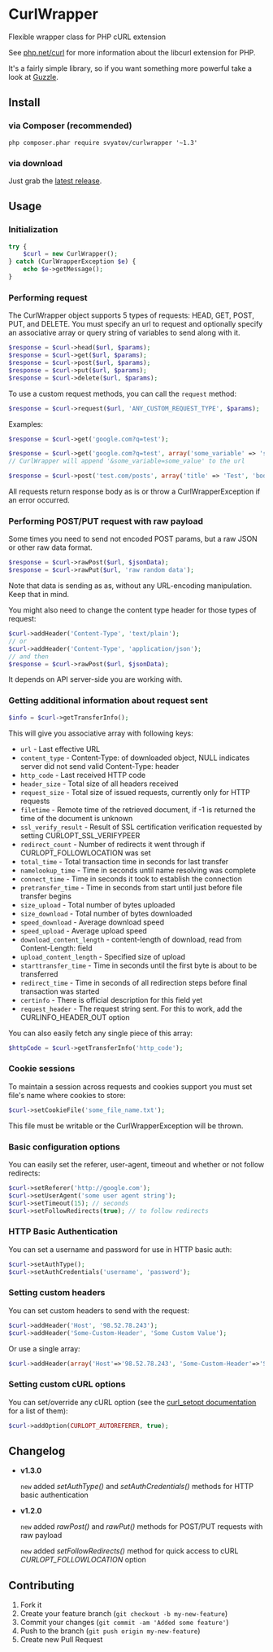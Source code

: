 CurlWrapper
===========

Flexible wrapper class for PHP cURL extension

See [php.net/curl](http://php.net/curl) for more information about the libcurl extension for PHP.

It's a fairly simple library, so if you want something more powerful take a look at [Guzzle](https://github.com/guzzle/guzzle).


Install
-------

### via Composer (recommended)

`php composer.phar require svyatov/curlwrapper '~1.3'`

### via download

Just grab the [latest release](https://github.com/svyatov/CurlWrapper/releases).


Usage
-----

### Initialization

```php
try {
    $curl = new CurlWrapper();
} catch (CurlWrapperException $e) {
    echo $e->getMessage();
}
```

### Performing request

The CurlWrapper object supports 5 types of requests: HEAD, GET, POST, PUT, and DELETE. You must specify an url to request and optionally specify an associative array or query string of variables to send along with it.

```php
$response = $curl->head($url, $params);
$response = $curl->get($url, $params);
$response = $curl->post($url, $params);
$response = $curl->put($url, $params);
$response = $curl->delete($url, $params);
```

To use a custom request methods, you can call the `request` method:

```php
$response = $curl->request($url, 'ANY_CUSTOM_REQUEST_TYPE', $params);
```


Examples:

```php
$response = $curl->get('google.com?q=test');

$response = $curl->get('google.com?q=test', array('some_variable' => 'some_value'));
// CurlWrapper will append '&some_variable=some_value' to the url

$response = $curl->post('test.com/posts', array('title' => 'Test', 'body' => 'This is a test'));
```

All requests return response body as is or throw a CurlWrapperException if an error occurred.

### Performing POST/PUT request with raw payload

Some times you need to send not encoded POST params, but a raw JSON or other raw data format.

```php
$response = $curl->rawPost($url, $jsonData);
$response = $curl->rawPut($url, 'raw random data');
```

Note that data is sending as as, without any URL-encoding manipulation. Keep that in mind.

You might also need to change the content type header for those types of request:

```php
$curl->addHeader('Content-Type', 'text/plain');
// or
$curl->addHeader('Content-Type', 'application/json');
// and then
$response = $curl->rawPost($url, $jsonData);
```

It depends on API server-side you are working with.


### Getting additional information about request sent

```php
$info = $curl->getTransferInfo();
```

This will give you associative array with following keys:

* `url` - Last effective URL
* `content_type` - Content-Type: of downloaded object, NULL indicates server did not send valid Content-Type: header
* `http_code` - Last received HTTP code
* `header_size` - Total size of all headers received
* `request_size` - Total size of issued requests, currently only for HTTP requests
* `filetime` - Remote time of the retrieved document, if -1 is returned the time of the document is unknown
* `ssl_verify_result` - Result of SSL certification verification requested by setting CURLOPT_SSL_VERIFYPEER
* `redirect_count` - Number of redirects it went through if CURLOPT_FOLLOWLOCATION was set
* `total_time` - Total transaction time in seconds for last transfer
* `namelookup_time` - Time in seconds until name resolving was complete
* `connect_time` - Time in seconds it took to establish the connection
* `pretransfer_time` - Time in seconds from start until just before file transfer begins
* `size_upload` - Total number of bytes uploaded
* `size_download` - Total number of bytes downloaded
* `speed_download` - Average download speed
* `speed_upload` - Average upload speed
* `download_content_length` - content-length of download, read from Content-Length: field
* `upload_content_length` - Specified size of upload
* `starttransfer_time` - Time in seconds until the first byte is about to be transferred
* `redirect_time` - Time in seconds of all redirection steps before final transaction was started
* `certinfo` - There is official description for this field yet
* `request_header` - The request string sent. For this to work, add the CURLINFO_HEADER_OUT option

You can also easily fetch any single piece of this array:

```php
$httpCode = $curl->getTransferInfo('http_code');
```


### Cookie sessions

To maintain a session across requests and cookies support you must set file's name where cookies to store:

```php
$curl->setCookieFile('some_file_name.txt');
```

This file must be writable or the CurlWrapperException will be thrown.


### Basic configuration options

You can easily set the referer, user-agent, timeout and whether or not follow redirects:

```php
$curl->setReferer('http://google.com');
$curl->setUserAgent('some user agent string');
$curl->setTimeout(15); // seconds
$curl->setFollowRedirects(true); // to follow redirects
```

### HTTP Basic Authentication

You can set a username and password for use in HTTP basic auth:
```php
$curl->setAuthType();
$curl->setAuthCredentials('username', 'password');
```

### Setting custom headers

You can set custom headers to send with the request:

```php
$curl->addHeader('Host', '98.52.78.243');
$curl->addHeader('Some-Custom-Header', 'Some Custom Value');
```

Or use a single array:

```php
$curl->addHeader(array('Host'=>'98.52.78.243', 'Some-Custom-Header'=>'Some Custom Value'));
```


### Setting custom cURL options

You can set/override any cURL option (see the [curl_setopt documentation](http://www.php.net/manual/en/function.curl-setopt.php) for a list of them):

```php
$curl->addOption(CURLOPT_AUTOREFERER, true);
```


Changelog
---------

* **v1.3.0**

    `new` added *setAuthType()* and *setAuthCredentials()* methods for HTTP basic authentication

* **v1.2.0**

    `new` added *rawPost()* and *rawPut()* methods for POST/PUT requests with raw payload

    `new` added *setFollowRedirects()* method for quick access to cURL *CURLOPT_FOLLOWLOCATION* option

Contributing
------------

1. Fork it
2. Create your feature branch (`git checkout -b my-new-feature`)
3. Commit your changes (`git commit -am 'Added some feature'`)
4. Push to the branch (`git push origin my-new-feature`)
5. Create new Pull Request
